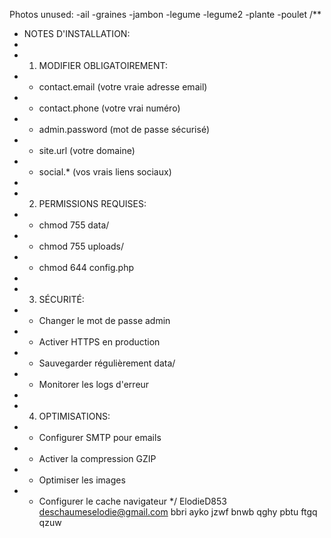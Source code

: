 Photos unused:
-ail
-graines
-jambon
-legume
-legume2
-plante
-poulet
/**
 * NOTES D'INSTALLATION:
 * 
 * 1. MODIFIER OBLIGATOIREMENT:
 *    - contact.email (votre vraie adresse email)
 *    - contact.phone (votre vrai numéro)
 *    - admin.password (mot de passe sécurisé)
 *    - site.url (votre domaine)
 *    - social.* (vos vrais liens sociaux)
 * 
 * 2. PERMISSIONS REQUISES:
 *    - chmod 755 data/
 *    - chmod 755 uploads/
 *    - chmod 644 config.php
 * 
 * 3. SÉCURITÉ:
 *    - Changer le mot de passe admin
 *    - Activer HTTPS en production
 *    - Sauvegarder régulièrement data/
 *    - Monitorer les logs d'erreur
 * 
 * 4. OPTIMISATIONS:
 *    - Configurer SMTP pour emails
 *    - Activer la compression GZIP
 *    - Optimiser les images
 *    - Configurer le cache navigateur
 */
 ElodieD853
 deschaumeselodie@gmail.com
 bbri ayko jzwf bnwb
 qghy pbtu ftgq qzuw